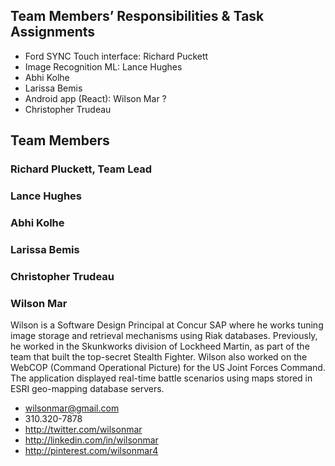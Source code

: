 ## Team Members’ Responsibilities & Task Assignments
* Ford SYNC Touch interface: Richard Puckett
* Image Recognition ML: Lance Hughes
* Abhi Kolhe
* Larissa Bemis
* Android app (React): Wilson Mar ?
* Christopher Trudeau

## Team Members

### Richard Pluckett, Team Lead

### Lance Hughes

### Abhi Kolhe

### Larissa Bemis

### Christopher Trudeau


### Wilson Mar
Wilson is a Software Design Principal at Concur SAP where he works tuning image storage and retrieval mechanisms using Riak databases.
Previously, he worked in the Skunkworks division of Lockheed Martin, 
as part of the team that built the top-secret Stealth Fighter.
Wilson also worked on the WebCOP (Command Operational Picture) for the US Joint Forces Command.
The application displayed real-time battle scenarios using maps stored in ESRI geo-mapping database servers.

   * wilsonmar@gmail.com
   * 310.320-7878
   * http://twitter.com/wilsonmar
   * http://linkedin.com/in/wilsonmar
   * http://pinterest.com/wilsonmar4
   
   
